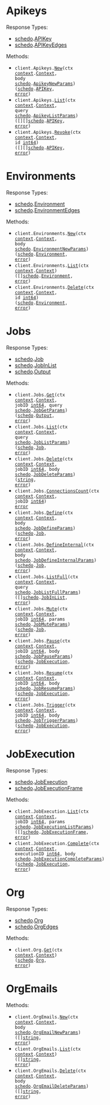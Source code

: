 # Apikeys

Response Types:

- <a href="https://pkg.go.dev/github.com/stainless-sdks/schedosdk-go">schedo</a>.<a href="https://pkg.go.dev/github.com/stainless-sdks/schedosdk-go#APIKey">APIKey</a>
- <a href="https://pkg.go.dev/github.com/stainless-sdks/schedosdk-go">schedo</a>.<a href="https://pkg.go.dev/github.com/stainless-sdks/schedosdk-go#APIKeyEdges">APIKeyEdges</a>

Methods:

- <code title="post /apikeys">client.Apikeys.<a href="https://pkg.go.dev/github.com/stainless-sdks/schedosdk-go#ApikeyService.New">New</a>(ctx <a href="https://pkg.go.dev/context">context</a>.<a href="https://pkg.go.dev/context#Context">Context</a>, body <a href="https://pkg.go.dev/github.com/stainless-sdks/schedosdk-go">schedo</a>.<a href="https://pkg.go.dev/github.com/stainless-sdks/schedosdk-go#ApikeyNewParams">ApikeyNewParams</a>) (<a href="https://pkg.go.dev/github.com/stainless-sdks/schedosdk-go">schedo</a>.<a href="https://pkg.go.dev/github.com/stainless-sdks/schedosdk-go#APIKey">APIKey</a>, <a href="https://pkg.go.dev/builtin#error">error</a>)</code>
- <code title="get /apikeys">client.Apikeys.<a href="https://pkg.go.dev/github.com/stainless-sdks/schedosdk-go#ApikeyService.List">List</a>(ctx <a href="https://pkg.go.dev/context">context</a>.<a href="https://pkg.go.dev/context#Context">Context</a>, query <a href="https://pkg.go.dev/github.com/stainless-sdks/schedosdk-go">schedo</a>.<a href="https://pkg.go.dev/github.com/stainless-sdks/schedosdk-go#ApikeyListParams">ApikeyListParams</a>) ([][]<a href="https://pkg.go.dev/github.com/stainless-sdks/schedosdk-go">schedo</a>.<a href="https://pkg.go.dev/github.com/stainless-sdks/schedosdk-go#APIKey">APIKey</a>, <a href="https://pkg.go.dev/builtin#error">error</a>)</code>
- <code title="delete /apikeys/revoke/{id}">client.Apikeys.<a href="https://pkg.go.dev/github.com/stainless-sdks/schedosdk-go#ApikeyService.Revoke">Revoke</a>(ctx <a href="https://pkg.go.dev/context">context</a>.<a href="https://pkg.go.dev/context#Context">Context</a>, id <a href="https://pkg.go.dev/builtin#int64">int64</a>) ([][]<a href="https://pkg.go.dev/github.com/stainless-sdks/schedosdk-go">schedo</a>.<a href="https://pkg.go.dev/github.com/stainless-sdks/schedosdk-go#APIKey">APIKey</a>, <a href="https://pkg.go.dev/builtin#error">error</a>)</code>

# Environments

Response Types:

- <a href="https://pkg.go.dev/github.com/stainless-sdks/schedosdk-go">schedo</a>.<a href="https://pkg.go.dev/github.com/stainless-sdks/schedosdk-go#Environment">Environment</a>
- <a href="https://pkg.go.dev/github.com/stainless-sdks/schedosdk-go">schedo</a>.<a href="https://pkg.go.dev/github.com/stainless-sdks/schedosdk-go#EnvironmentEdges">EnvironmentEdges</a>

Methods:

- <code title="post /org/environments">client.Environments.<a href="https://pkg.go.dev/github.com/stainless-sdks/schedosdk-go#EnvironmentService.New">New</a>(ctx <a href="https://pkg.go.dev/context">context</a>.<a href="https://pkg.go.dev/context#Context">Context</a>, body <a href="https://pkg.go.dev/github.com/stainless-sdks/schedosdk-go">schedo</a>.<a href="https://pkg.go.dev/github.com/stainless-sdks/schedosdk-go#EnvironmentNewParams">EnvironmentNewParams</a>) (<a href="https://pkg.go.dev/github.com/stainless-sdks/schedosdk-go">schedo</a>.<a href="https://pkg.go.dev/github.com/stainless-sdks/schedosdk-go#Environment">Environment</a>, <a href="https://pkg.go.dev/builtin#error">error</a>)</code>
- <code title="get /org/environments">client.Environments.<a href="https://pkg.go.dev/github.com/stainless-sdks/schedosdk-go#EnvironmentService.List">List</a>(ctx <a href="https://pkg.go.dev/context">context</a>.<a href="https://pkg.go.dev/context#Context">Context</a>) ([]<a href="https://pkg.go.dev/github.com/stainless-sdks/schedosdk-go">schedo</a>.<a href="https://pkg.go.dev/github.com/stainless-sdks/schedosdk-go#Environment">Environment</a>, <a href="https://pkg.go.dev/builtin#error">error</a>)</code>
- <code title="delete /org/environments/{id}">client.Environments.<a href="https://pkg.go.dev/github.com/stainless-sdks/schedosdk-go#EnvironmentService.Delete">Delete</a>(ctx <a href="https://pkg.go.dev/context">context</a>.<a href="https://pkg.go.dev/context#Context">Context</a>, id <a href="https://pkg.go.dev/builtin#int64">int64</a>) (<a href="https://pkg.go.dev/github.com/stainless-sdks/schedosdk-go">schedo</a>.<a href="https://pkg.go.dev/github.com/stainless-sdks/schedosdk-go#Environment">Environment</a>, <a href="https://pkg.go.dev/builtin#error">error</a>)</code>

# Jobs

Response Types:

- <a href="https://pkg.go.dev/github.com/stainless-sdks/schedosdk-go">schedo</a>.<a href="https://pkg.go.dev/github.com/stainless-sdks/schedosdk-go#Job">Job</a>
- <a href="https://pkg.go.dev/github.com/stainless-sdks/schedosdk-go">schedo</a>.<a href="https://pkg.go.dev/github.com/stainless-sdks/schedosdk-go#JobInList">JobInList</a>
- <a href="https://pkg.go.dev/github.com/stainless-sdks/schedosdk-go">schedo</a>.<a href="https://pkg.go.dev/github.com/stainless-sdks/schedosdk-go#Output">Output</a>

Methods:

- <code title="get /jobs/{jobId}">client.Jobs.<a href="https://pkg.go.dev/github.com/stainless-sdks/schedosdk-go#JobService.Get">Get</a>(ctx <a href="https://pkg.go.dev/context">context</a>.<a href="https://pkg.go.dev/context#Context">Context</a>, jobID <a href="https://pkg.go.dev/builtin#int64">int64</a>, query <a href="https://pkg.go.dev/github.com/stainless-sdks/schedosdk-go">schedo</a>.<a href="https://pkg.go.dev/github.com/stainless-sdks/schedosdk-go#JobGetParams">JobGetParams</a>) (<a href="https://pkg.go.dev/github.com/stainless-sdks/schedosdk-go">schedo</a>.<a href="https://pkg.go.dev/github.com/stainless-sdks/schedosdk-go#Output">Output</a>, <a href="https://pkg.go.dev/builtin#error">error</a>)</code>
- <code title="get /jobs">client.Jobs.<a href="https://pkg.go.dev/github.com/stainless-sdks/schedosdk-go#JobService.List">List</a>(ctx <a href="https://pkg.go.dev/context">context</a>.<a href="https://pkg.go.dev/context#Context">Context</a>, query <a href="https://pkg.go.dev/github.com/stainless-sdks/schedosdk-go">schedo</a>.<a href="https://pkg.go.dev/github.com/stainless-sdks/schedosdk-go#JobListParams">JobListParams</a>) (<a href="https://pkg.go.dev/github.com/stainless-sdks/schedosdk-go">schedo</a>.<a href="https://pkg.go.dev/github.com/stainless-sdks/schedosdk-go#Job">Job</a>, <a href="https://pkg.go.dev/builtin#error">error</a>)</code>
- <code title="delete /jobs/{jobId}">client.Jobs.<a href="https://pkg.go.dev/github.com/stainless-sdks/schedosdk-go#JobService.Delete">Delete</a>(ctx <a href="https://pkg.go.dev/context">context</a>.<a href="https://pkg.go.dev/context#Context">Context</a>, jobID <a href="https://pkg.go.dev/builtin#int64">int64</a>, body <a href="https://pkg.go.dev/github.com/stainless-sdks/schedosdk-go">schedo</a>.<a href="https://pkg.go.dev/github.com/stainless-sdks/schedosdk-go#JobDeleteParams">JobDeleteParams</a>) (<a href="https://pkg.go.dev/builtin#string">string</a>, <a href="https://pkg.go.dev/builtin#error">error</a>)</code>
- <code title="get /jobs/{jobId}/connections/count">client.Jobs.<a href="https://pkg.go.dev/github.com/stainless-sdks/schedosdk-go#JobService.ConnectionsCount">ConnectionsCount</a>(ctx <a href="https://pkg.go.dev/context">context</a>.<a href="https://pkg.go.dev/context#Context">Context</a>, jobID <a href="https://pkg.go.dev/builtin#int64">int64</a>) <a href="https://pkg.go.dev/builtin#error">error</a></code>
- <code title="post /jobs/definition">client.Jobs.<a href="https://pkg.go.dev/github.com/stainless-sdks/schedosdk-go#JobService.Define">Define</a>(ctx <a href="https://pkg.go.dev/context">context</a>.<a href="https://pkg.go.dev/context#Context">Context</a>, body <a href="https://pkg.go.dev/github.com/stainless-sdks/schedosdk-go">schedo</a>.<a href="https://pkg.go.dev/github.com/stainless-sdks/schedosdk-go#JobDefineParams">JobDefineParams</a>) (<a href="https://pkg.go.dev/github.com/stainless-sdks/schedosdk-go">schedo</a>.<a href="https://pkg.go.dev/github.com/stainless-sdks/schedosdk-go#Job">Job</a>, <a href="https://pkg.go.dev/builtin#error">error</a>)</code>
- <code title="post /jobs/definition/internal">client.Jobs.<a href="https://pkg.go.dev/github.com/stainless-sdks/schedosdk-go#JobService.DefineInternal">DefineInternal</a>(ctx <a href="https://pkg.go.dev/context">context</a>.<a href="https://pkg.go.dev/context#Context">Context</a>, body <a href="https://pkg.go.dev/github.com/stainless-sdks/schedosdk-go">schedo</a>.<a href="https://pkg.go.dev/github.com/stainless-sdks/schedosdk-go#JobDefineInternalParams">JobDefineInternalParams</a>) (<a href="https://pkg.go.dev/github.com/stainless-sdks/schedosdk-go">schedo</a>.<a href="https://pkg.go.dev/github.com/stainless-sdks/schedosdk-go#Job">Job</a>, <a href="https://pkg.go.dev/builtin#error">error</a>)</code>
- <code title="get /jobs/list">client.Jobs.<a href="https://pkg.go.dev/github.com/stainless-sdks/schedosdk-go#JobService.ListFull">ListFull</a>(ctx <a href="https://pkg.go.dev/context">context</a>.<a href="https://pkg.go.dev/context#Context">Context</a>, query <a href="https://pkg.go.dev/github.com/stainless-sdks/schedosdk-go">schedo</a>.<a href="https://pkg.go.dev/github.com/stainless-sdks/schedosdk-go#JobListFullParams">JobListFullParams</a>) ([]<a href="https://pkg.go.dev/github.com/stainless-sdks/schedosdk-go">schedo</a>.<a href="https://pkg.go.dev/github.com/stainless-sdks/schedosdk-go#JobInList">JobInList</a>, <a href="https://pkg.go.dev/builtin#error">error</a>)</code>
- <code title="patch /jobs/mute/{jobId}">client.Jobs.<a href="https://pkg.go.dev/github.com/stainless-sdks/schedosdk-go#JobService.Mute">Mute</a>(ctx <a href="https://pkg.go.dev/context">context</a>.<a href="https://pkg.go.dev/context#Context">Context</a>, jobID <a href="https://pkg.go.dev/builtin#int64">int64</a>, params <a href="https://pkg.go.dev/github.com/stainless-sdks/schedosdk-go">schedo</a>.<a href="https://pkg.go.dev/github.com/stainless-sdks/schedosdk-go#JobMuteParams">JobMuteParams</a>) (<a href="https://pkg.go.dev/github.com/stainless-sdks/schedosdk-go">schedo</a>.<a href="https://pkg.go.dev/github.com/stainless-sdks/schedosdk-go#Job">Job</a>, <a href="https://pkg.go.dev/builtin#error">error</a>)</code>
- <code title="patch /jobs/pause/{jobId}">client.Jobs.<a href="https://pkg.go.dev/github.com/stainless-sdks/schedosdk-go#JobService.Pause">Pause</a>(ctx <a href="https://pkg.go.dev/context">context</a>.<a href="https://pkg.go.dev/context#Context">Context</a>, jobID <a href="https://pkg.go.dev/builtin#int64">int64</a>, body <a href="https://pkg.go.dev/github.com/stainless-sdks/schedosdk-go">schedo</a>.<a href="https://pkg.go.dev/github.com/stainless-sdks/schedosdk-go#JobPauseParams">JobPauseParams</a>) (<a href="https://pkg.go.dev/github.com/stainless-sdks/schedosdk-go">schedo</a>.<a href="https://pkg.go.dev/github.com/stainless-sdks/schedosdk-go#JobExecution">JobExecution</a>, <a href="https://pkg.go.dev/builtin#error">error</a>)</code>
- <code title="patch /jobs/resume/{jobId}">client.Jobs.<a href="https://pkg.go.dev/github.com/stainless-sdks/schedosdk-go#JobService.Resume">Resume</a>(ctx <a href="https://pkg.go.dev/context">context</a>.<a href="https://pkg.go.dev/context#Context">Context</a>, jobID <a href="https://pkg.go.dev/builtin#int64">int64</a>, body <a href="https://pkg.go.dev/github.com/stainless-sdks/schedosdk-go">schedo</a>.<a href="https://pkg.go.dev/github.com/stainless-sdks/schedosdk-go#JobResumeParams">JobResumeParams</a>) (<a href="https://pkg.go.dev/github.com/stainless-sdks/schedosdk-go">schedo</a>.<a href="https://pkg.go.dev/github.com/stainless-sdks/schedosdk-go#JobExecution">JobExecution</a>, <a href="https://pkg.go.dev/builtin#error">error</a>)</code>
- <code title="post /jobs/trigger/{jobId}">client.Jobs.<a href="https://pkg.go.dev/github.com/stainless-sdks/schedosdk-go#JobService.Trigger">Trigger</a>(ctx <a href="https://pkg.go.dev/context">context</a>.<a href="https://pkg.go.dev/context#Context">Context</a>, jobID <a href="https://pkg.go.dev/builtin#int64">int64</a>, body <a href="https://pkg.go.dev/github.com/stainless-sdks/schedosdk-go">schedo</a>.<a href="https://pkg.go.dev/github.com/stainless-sdks/schedosdk-go#JobTriggerParams">JobTriggerParams</a>) (<a href="https://pkg.go.dev/github.com/stainless-sdks/schedosdk-go">schedo</a>.<a href="https://pkg.go.dev/github.com/stainless-sdks/schedosdk-go#JobExecution">JobExecution</a>, <a href="https://pkg.go.dev/builtin#error">error</a>)</code>

# JobExecution

Response Types:

- <a href="https://pkg.go.dev/github.com/stainless-sdks/schedosdk-go">schedo</a>.<a href="https://pkg.go.dev/github.com/stainless-sdks/schedosdk-go#JobExecution">JobExecution</a>
- <a href="https://pkg.go.dev/github.com/stainless-sdks/schedosdk-go">schedo</a>.<a href="https://pkg.go.dev/github.com/stainless-sdks/schedosdk-go#JobExecutionFrame">JobExecutionFrame</a>

Methods:

- <code title="get /jobs/executions/{jobId}">client.JobExecution.<a href="https://pkg.go.dev/github.com/stainless-sdks/schedosdk-go#JobExecutionService.List">List</a>(ctx <a href="https://pkg.go.dev/context">context</a>.<a href="https://pkg.go.dev/context#Context">Context</a>, jobID <a href="https://pkg.go.dev/builtin#int64">int64</a>, params <a href="https://pkg.go.dev/github.com/stainless-sdks/schedosdk-go">schedo</a>.<a href="https://pkg.go.dev/github.com/stainless-sdks/schedosdk-go#JobExecutionListParams">JobExecutionListParams</a>) ([]<a href="https://pkg.go.dev/github.com/stainless-sdks/schedosdk-go">schedo</a>.<a href="https://pkg.go.dev/github.com/stainless-sdks/schedosdk-go#JobExecutionFrame">JobExecutionFrame</a>, <a href="https://pkg.go.dev/builtin#error">error</a>)</code>
- <code title="post /jobs/executions/complete/{executionId}">client.JobExecution.<a href="https://pkg.go.dev/github.com/stainless-sdks/schedosdk-go#JobExecutionService.Complete">Complete</a>(ctx <a href="https://pkg.go.dev/context">context</a>.<a href="https://pkg.go.dev/context#Context">Context</a>, executionID <a href="https://pkg.go.dev/builtin#int64">int64</a>, body <a href="https://pkg.go.dev/github.com/stainless-sdks/schedosdk-go">schedo</a>.<a href="https://pkg.go.dev/github.com/stainless-sdks/schedosdk-go#JobExecutionCompleteParams">JobExecutionCompleteParams</a>) (<a href="https://pkg.go.dev/github.com/stainless-sdks/schedosdk-go">schedo</a>.<a href="https://pkg.go.dev/github.com/stainless-sdks/schedosdk-go#JobExecution">JobExecution</a>, <a href="https://pkg.go.dev/builtin#error">error</a>)</code>

# Org

Response Types:

- <a href="https://pkg.go.dev/github.com/stainless-sdks/schedosdk-go">schedo</a>.<a href="https://pkg.go.dev/github.com/stainless-sdks/schedosdk-go#Org">Org</a>
- <a href="https://pkg.go.dev/github.com/stainless-sdks/schedosdk-go">schedo</a>.<a href="https://pkg.go.dev/github.com/stainless-sdks/schedosdk-go#OrgEdges">OrgEdges</a>

Methods:

- <code title="get /org">client.Org.<a href="https://pkg.go.dev/github.com/stainless-sdks/schedosdk-go#OrgService.Get">Get</a>(ctx <a href="https://pkg.go.dev/context">context</a>.<a href="https://pkg.go.dev/context#Context">Context</a>) (<a href="https://pkg.go.dev/github.com/stainless-sdks/schedosdk-go">schedo</a>.<a href="https://pkg.go.dev/github.com/stainless-sdks/schedosdk-go#Org">Org</a>, <a href="https://pkg.go.dev/builtin#error">error</a>)</code>

# OrgEmails

Methods:

- <code title="post /org/emails">client.OrgEmails.<a href="https://pkg.go.dev/github.com/stainless-sdks/schedosdk-go#OrgEmailService.New">New</a>(ctx <a href="https://pkg.go.dev/context">context</a>.<a href="https://pkg.go.dev/context#Context">Context</a>, body <a href="https://pkg.go.dev/github.com/stainless-sdks/schedosdk-go">schedo</a>.<a href="https://pkg.go.dev/github.com/stainless-sdks/schedosdk-go#OrgEmailNewParams">OrgEmailNewParams</a>) ([]<a href="https://pkg.go.dev/builtin#string">string</a>, <a href="https://pkg.go.dev/builtin#error">error</a>)</code>
- <code title="get /org/emails">client.OrgEmails.<a href="https://pkg.go.dev/github.com/stainless-sdks/schedosdk-go#OrgEmailService.List">List</a>(ctx <a href="https://pkg.go.dev/context">context</a>.<a href="https://pkg.go.dev/context#Context">Context</a>) ([]<a href="https://pkg.go.dev/builtin#string">string</a>, <a href="https://pkg.go.dev/builtin#error">error</a>)</code>
- <code title="delete /org/emails">client.OrgEmails.<a href="https://pkg.go.dev/github.com/stainless-sdks/schedosdk-go#OrgEmailService.Delete">Delete</a>(ctx <a href="https://pkg.go.dev/context">context</a>.<a href="https://pkg.go.dev/context#Context">Context</a>, body <a href="https://pkg.go.dev/github.com/stainless-sdks/schedosdk-go">schedo</a>.<a href="https://pkg.go.dev/github.com/stainless-sdks/schedosdk-go#OrgEmailDeleteParams">OrgEmailDeleteParams</a>) ([]<a href="https://pkg.go.dev/builtin#string">string</a>, <a href="https://pkg.go.dev/builtin#error">error</a>)</code>
